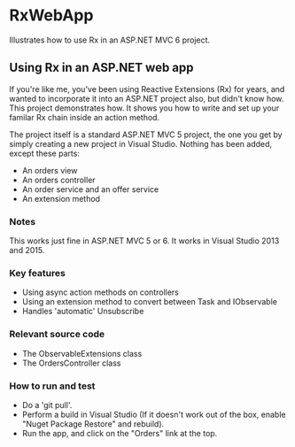 # RxWebApp
Illustrates how to use Rx in an ASP.NET MVC 6 project.

## Using Rx in an ASP.NET web app ##
If you're like me, you've been using Reactive Extensions (Rx) for years, and wanted to incorporate it into an ASP.NET project also, but didn't know how.
This project demonstrates how. It shows you how to write and set up your familar Rx chain inside an action method.

The project itself is a standard ASP.NET MVC 5 project, the one you get by simply creating a new project in Visual Studio. Nothing has been added, except these parts:
* An orders view
* An orders controller
* An order service and an offer service
* An extension method

### Notes ###
This works just fine in ASP.NET MVC 5 or 6. It works in Visual Studio 2013 and 2015.

### Key features ###
* Using async action methods on controllers
* Using an extension method to convert between Task<T> and IObservable<T>
* Handles 'automatic' Unsubscribe

### Relevant source code ###
* The ObservableExtensions class
* The OrdersController class

### How to run and test ###
* Do a 'git pull'.
* Perform a build in Visual Studio (If it doesn't work out of the box, enable "Nuget Package Restore" and rebuild).
* Run the app, and click on the "Orders" link at the top.
